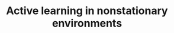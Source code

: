 ---
layout: publication
authors: 'R. Capo, K. B. Dyer, and R. Polikar'
title: 'Active learning in nonstationary environments'
year: '2013'
conference: 'International Joint Conference on Neural Networks'
---